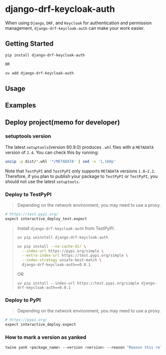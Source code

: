 # django-drf-keycloak-auth

When using `Django`, `DRF`, and `Keycloak` for authentication and permission management, `django-drf-keycloak-auth` can make your work easier.

## Getting Started

```bash
pip install django-drf-keycloak-auth

OR

uv add django-drf-keycloak-auth
```

## Usage

## Examples

## Deploy project(memo for developer)

### setuptools version

The latest `setuptools`(version 80.9.0) produces `.whl` files with a `METADATA` version of `2.4`. You can check this by running:

```bash
unzip -p dist/*.whl '*/METADATA' | sed -n '1,160p'
```

Note that `TestPyPI` and  `TestPyPI` only supports `METADATA` versions `1.0–2.2`. Therefore, if you plan to publish your package to `TestPyPI` or  `TestPyPI`, you should not use the latest `setuptools`.

### Deploy to TestPyPI

> Depending on the network environment, you may need to use a proxy.

```bash
# https://test.pypi.org/
expect interactive_deploy_test.expect
```

> Install `django-drf-keycloak-auth` from TestPyPI.
>
> ```bash
> uv pip uninstall django-drf-keycloak-auth
> 
> uv pip install --no-cache-dir \
>   --index-url https://pypi.org/simple \
>   --extra-index-url https://test.pypi.org/simple \
>   --index-strategy unsafe-best-match \
>   django-drf-keycloak-auth==0.0.1
> ```
>
> OR
>
> `uv pip install --index-url https://test.pypi.org/simple django-drf-keycloak-auth==0.0.1`

### Deploy to PyPI

> Depending on the network environment, you may need to use a proxy.

```bash
# https://pypi.org/
expect interactive_deploy.expect
```

### How to mark a version as yanked

```bash
twine yank <package_name> --version <version> --reason "Reason this release was yanked: Yanked due to <reason>"
```
